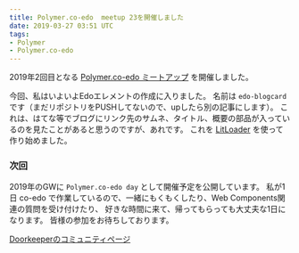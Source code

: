 ```yaml
---
title: Polymer.co-edo  meetup 23を開催しました
date: 2019-03-27 03:51 UTC
tags:
- Polymer
- Polymer.co-edo
---
```


2019年2回目となる [Polymer.co-edo ミートアップ](https://polymercoedo.doorkeeper.jp/events/88769) を開催しました。

今回、私はいよいよEdoエレメントの作成に入りました。
名前は `edo-blogcard` です（まだリポジトリをPUSHしてないので、upしたら別の記事にします）。
これは、はてな等でブログにリンク先のサムネ、タイトル、概要の部品が入っているのを見たことがあると思うのですが、あれです。
これを [LitLoader](https://github.com/PolymerX/lit-loader) を使って作り始めました。


### 次回

2019年のGWに `Polymer.co-edo day` として開催予定を公開しています。
私が1日 co-edo で作業しているので、一緒にもくもくしたり、Web Components関連の質問を受け付けたり、
好きな時間に来て、帰ってもらっても大丈夫な1日になります。
皆様の参加をお待ちしております。

[Doorkeeperのコミュニティページ](https://polymercoedo.doorkeeper.jp/)

